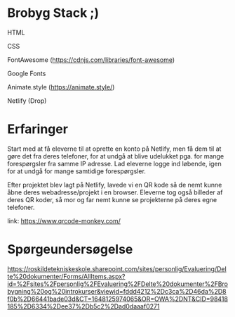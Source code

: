 # Brobyg Stack ;)

HTML

CSS

FontAwesome (https://cdnjs.com/libraries/font-awesome)

Google Fonts

Animate.style (https://animate.style/)

Netlify (Drop) 

# Erfaringer
Start med at få eleverne til at oprette en konto på Netlify, men få dem til at gøre det fra deres telefoner, for at undgå at blive udelukket pga. for mange forespørgsler fra samme IP adresse. Lad eleverne logge ind løbende, igen for at undgå for mange samtidige forespørgsler.

Efter projektet blev lagt på Netlify, lavede vi en QR kode så de nemt kunne åbne deres webadresse/projekt i en browser. Eleverne tog også billeder af deres QR koder, så mor og far nemt kunne se projekterne på deres egne telefoner.

link: https://www.qrcode-monkey.com/

# Spørgeundersøgelse
https://roskildetekniskeskole.sharepoint.com/sites/personlig/Evaluering/Delte%20dokumenter/Forms/AllItems.aspx?id=%2Fsites%2Fpersonlig%2FEvaluering%2FDelte%20dokumenter%2FBrobygning%20og%20introkurser&viewid=fddd4212%2Dc3ca%2D46da%2D8f0b%2D66441bade03d&CT=1648125974065&OR=OWA%2DNT&CID=98418185%2D6334%2Dee37%2Db5c2%2Dad0daaaf0271


